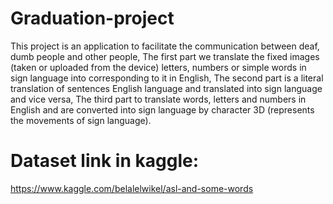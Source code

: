 # Graduation-project
This project is an application to facilitate the communication between deaf, dumb people and other people, The first part we translate the fixed images (taken or uploaded from the device) letters, numbers or simple words in sign language into corresponding to it in English, The second part is a literal translation of sentences English language and translated into sign language and vice versa, The third part to translate words, letters and numbers in English and are converted into sign language by character 3D (represents the movements of sign language).

# Dataset link in kaggle:
https://www.kaggle.com/belalelwikel/asl-and-some-words

